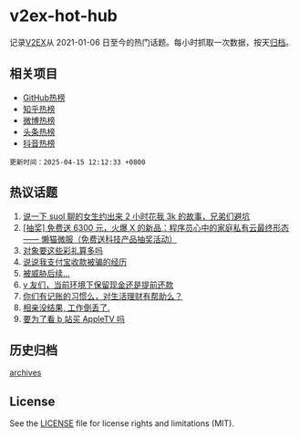 # v2ex-hot-hub

 记录[V2EX](https://www.v2ex.com/)从 2021-01-06 日至今的热门话题。每小时抓取一次数据，按天[归档](archives)。
 
 ## 相关项目

- [GitHub热榜](https://github.com/lonnyzhang423/github-hot-hub)
- [知乎热榜](https://github.com/lonnyzhang423/zhihu-hot-hub)
- [微博热榜](https://github.com/lonnyzhang423/weibo-hot-hub)
- [头条热榜](https://github.com/lonnyzhang423/toutiao-hot-hub)
- [抖音热榜](https://github.com/lonnyzhang423/douyin-hot-hub)


 `更新时间：2025-04-15 12:12:33 +0800`

## 热议话题

1. [说一下 suol 聊的女生约出来 2 小时花我 3k 的故事，兄弟们避坑](https://www.v2ex.com/t/1125325)
1. [[抽奖] 免费送 6300 元，火爆 X 的新品：程序员心中的家庭私有云最终形态 —— 懒猫微服（免费送科技产品抽奖活动）](https://www.v2ex.com/t/1125323)
1. [对象要这些彩礼算多吗](https://www.v2ex.com/t/1125455)
1. [说说我支付宝收款被骗的经历](https://www.v2ex.com/t/1125306)
1. [被威胁后续...](https://www.v2ex.com/t/1125332)
1. [v 友们，当前环境下保留现金还是提前还款](https://www.v2ex.com/t/1125483)
1. [你们有记账的习惯么，对生活理财有帮助么？](https://www.v2ex.com/t/1125507)
1. [相亲没结果, 工作倒丢了.](https://www.v2ex.com/t/1125521)
1. [要为了看 b 站买 AppleTV 吗](https://www.v2ex.com/t/1125295)

## 历史归档

[archives](archives)

## License

See the [LICENSE](LICENSE) file for license rights and limitations (MIT).
